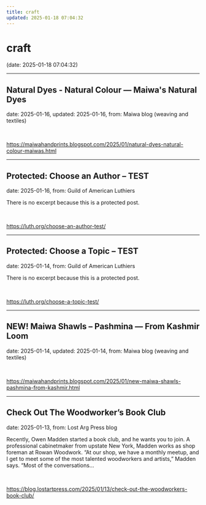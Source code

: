 ```yaml
---
title: craft
updated: 2025-01-18 07:04:32
---
```


# craft

(date: 2025-01-18 07:04:32)

---

## Natural Dyes - Natural Colour — Maiwa's Natural Dyes

date: 2025-01-16, updated: 2025-01-16, from: Maiwa blog (weaving and textiles)

 

<br> 

<https://maiwahandprints.blogspot.com/2025/01/natural-dyes-natural-colour-maiwas.html>

---

## Protected: Choose an Author – TEST

date: 2025-01-16, from: Guild of American Luthiers

There is no excerpt because this is a protected post. 

<br> 

<https://luth.org/choose-an-author-test/>

---

## Protected: Choose a Topic – TEST

date: 2025-01-14, from: Guild of American Luthiers

There is no excerpt because this is a protected post. 

<br> 

<https://luth.org/choose-a-topic-test/>

---

## NEW! Maiwa Shawls – Pashmina — From Kashmir Loom

date: 2025-01-14, updated: 2025-01-14, from: Maiwa blog (weaving and textiles)

 

<br> 

<https://maiwahandprints.blogspot.com/2025/01/new-maiwa-shawls-pashmina-from-kashmir.html>

---

## Check Out The Woodworker’s Book Club

date: 2025-01-13, from: Lost Arg Press blog

Recently, Owen Madden started a book club, and he wants you to join. A professional cabinetmaker from upstate New York, Madden works as shop foreman at Rowan Woodwork. “At our shop, we have a monthly meetup, and I get to meet some of the most talented woodworkers and artists,” Madden says. “Most of the conversations... 

<br> 

<https://blog.lostartpress.com/2025/01/13/check-out-the-woodworkers-book-club/>


